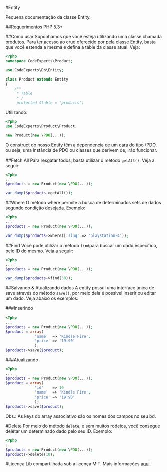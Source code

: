 #Entity

Pequena documentação da classe Entity.

##Requerimentos
PHP 5.3+

##Como usar
Suponhamos que você esteja utilizando uma classe chamada produtos. Para ter acesso ao crud oferecido por pela classe Entity, basta que você estenda a mesma e defina a table da classe atual. Veja:

```php
<?php 
namespace CodeExperts\Product;

use CodeExperts\Db\Entity;

class Product extends Entity
{
    /**
     * Table
     * /
     protected $table = 'products';
```
Utilizando:

```php
<?php
use CodeExperts\Product\Product;

new Product(new \PDO(...));
```
O construct do nosso Entity têm a dependencia de um cara do tipo \PDO, ou seja, uma instância de PDO ou classes que derivem de, irão funcionar.

##Fetch All
Para resgatar todos, basta utilizar o método `getAll()`. Veja a seguir:


```php
<?php
...
$products = new Product(new \PDO(...));

var_dump($products->getAll());
```
##Where
O método where permite a busca de determinados sets de dados segundo condição desejada. Exemplo:

```php
<?php
...
$products = new Product(new \PDO(...));

var_dump($products->where(['slug' => 'playstation-4'));
```
##Find
Você pode utilizar o método `find`para buscar um dado especifico, pelo ID do mesmo. Veja a seguir:

```php
<?php
...
$products = new Product(new \PDO(...));

var_dump($products->find(30));
```
##Salvando & Atualizando dados
A entity possui uma interface única de save através do método `save()`, por meio dela é possivel inserir ou editar um dado. Veja abaixo os exemplos:

###Inserindo

```php
<?php
...
$products = new Product(new \PDO(...));
$product = array(
             'name'  => 'Kindle Fire',
             'price' => '19.90'
             );     
$products->save($product);

```
###Atualizando
```php
<?php
...
$products = new Product(new \PDO(...));
$product = array(
             'id'    => 10
             'name'  => 'Kindle Fire',
             'price' => '19.90'
             );     
$products->save($product);

```
Obs.: As keys do array associativo são os nomes dos campos no seu bd.

#Delete
Por meio do método `delete`, e sem muitos rodeios, você consegue deletar um determinado dado pelo seu ID. Exemplo:

```php
<?php
...
$products = new Product(new \PDO(...));
$products->delete(10);

```
#Licença
Lib compartilhada sob a licença MIT. Mais informações [aqui](LICENSE.md).

